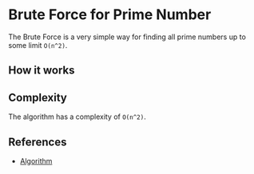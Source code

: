 # Brute Force for Prime Number

The Brute Force is a very simple way for finding all prime numbers up to some limit `O(n^2)`.

## How it works

## Complexity

The algorithm has a complexity of `O(n^2)`.

## References

- [Algorithm](https://medium.com/@saivishwanath18/java-program-to-print-prime-numbers-from-an-array-eb567992536e)
